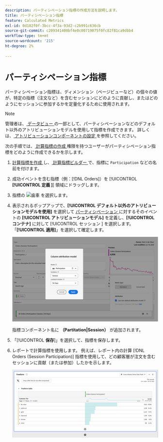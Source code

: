 ```yaml
---
description: パーティシペーション指標の作成方法を説明します。
title: パーティシペーション指標
feature: Calculated Metrics
exl-id: 0d102f0f-3bcc-4f3a-93d2-c2b991c636cb
source-git-commit: c209341400bf4e0c00719075f0fc82f81ca9dbb4
workflow-type: tm+mt
source-wordcount: '215'
ht-degree: 2%

---
```


# パーティシペーション指標

パーティシペーション指標は、ディメンション（ページビューなど）の個々の値が、特定の指標（注文など）を含むセッションにどのように貢献し、またはどのようにセッションに参加するかを定量化するために使用されます。

>[!NOTE]
>
>管理者は、[ データビュー ](https://experienceleague.adobe.com/ja/docs/analytics-platform/using/cja-dataviews/data-views) の一部として、パーティシペーションなどのデフォルト以外のアトリビューションモデルを使用して指標を作成できます。 詳しくは、[ アトリビューションコンポーネントの設定 ](../../../data-views/component-settings/attribution.md) を参照してください。

次の手順では、[ 計算指標の作成 ](/help/technotes//access-control.md#user-level-access) 権限を持つユーザーがパーティシペーション指標をどのように作成できるかを示します。

1. [ 計算指標を作成 ](cm-workflow.md) し、[ 計算指標ビルダー ](cm-build-metrics.md) で、指標に `Participation` などの名前を付けます。
1. 成功イベントを含む指標（例：[!DNL Orders]）を [!UICONTROL **[!UICONTROL  定義 ]**] 領域にドラッグします。
1. 指標の ![ 歯車 ](https://spectrum.adobe.com/static/icons/workflow_18/Smock_Settings_18_N.svg) を選択します。
1. 表示されるポップアップで、**[!UICONTROL デフォルト以外のアトリビューションモデルを使用]** を選択して [ パーティシペーション ](/help/components/calc-metrics/cm-workflow/m-metric-type-alloc.md) に対するそのイベントの **[!UICONTROL アトリビューションモデル]** を定義し、**[!UICONTROL コンテナ]** に対して [!UICONTROL  セッション ] を選択します。 「**[!UICONTROL 適用]**」を選択して確定します。


   ![ モデルとしてパーティシペーションが選択され、ルックバックウィンドウにセッションが選択されていることを示す列アトリビューションモデルのポップアップ ](assets/participation-setup.png)

   指標コンポーネント名に **（Partitation|Session）** が追加されます。



1. 「[!UICONTROL **保存**]」を選択して、指標を保存します。
1. レポートで計算指標を使用します。 例えば、レポート内の計算 [!DNL Orders (Session Participation)] 指標を使用して、どの顧客層が注文を含むセッションに貢献（または参加）したかを示します。

   ![ 顧客の階層と注文を示すフリーフォームテーブル。](assets/participation-pages-customer-tier.png)
